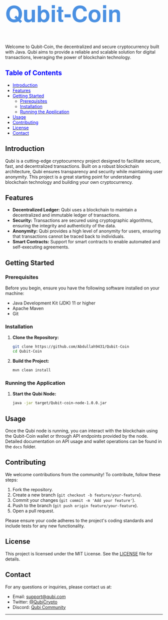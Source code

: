 <h1 style="font-size: 72px; color: #4A90E2; font-family: 'Helvetica Neue', sans-serif;">
  Qubit-Coin
</h1>

Welcome to Qubit-Coin, the decentralized and secure cryptocurrency built with Java. Qubi aims to provide a reliable and scalable solution for digital transactions, leveraging the power of blockchain technology.

## <span style="color:blue;">Table of Contents</span>

- [<span style="color:blue;">Introduction</span>](#introduction)
- [<span style="color:blue;">Features</span>](#features)
- [<span style="color:blue;">Getting Started</span>](#getting-started)
  - [<span style="color:blue;">Prerequisites</span>](#prerequisites)
  - [<span style="color:blue;">Installation</span>](#installation)
  - [<span style="color:blue;">Running the Application</span>](#running-the-application)
- [<span style="color:blue;">Usage</span>](#usage)
- [<span style="color:blue;">Contributing</span>](#contributing)
- [<span style="color:blue;">License</span>](#license)
- [<span style="color:blue;">Contact</span>](#contact)

## Introduction

Qubi is a cutting-edge cryptocurrency project designed to facilitate secure, fast, and decentralized transactions. Built on a robust blockchain architecture, Qubi ensures transparency and security while maintaining user anonymity. This project is a great starting point for understanding blockchain technology and building your own cryptocurrency.

## Features

- **Decentralized Ledger:** Qubi uses a blockchain to maintain a decentralized and immutable ledger of transactions.
- **Security:** Transactions are secured using cryptographic algorithms, ensuring the integrity and authenticity of the data.
- **Anonymity:** Qubi provides a high level of anonymity for users, ensuring that transactions cannot be traced back to individuals.
- **Smart Contracts:** Support for smart contracts to enable automated and self-executing agreements.

## Getting Started

### Prerequisites

Before you begin, ensure you have the following software installed on your machine:

- Java Development Kit (JDK) 11 or higher
- Apache Maven
- Git

### Installation

1. **Clone the Repository:**

    ```bash
    git clone https://github.com/Abdullah9431/Qubit-Coin
    cd Qubit-Coin
    ```

2. **Build the Project:**

    ```bash
    mvn clean install
    ```

### Running the Application

1. **Start the Qubi Node:**

    ```bash
    java -jar target/Qubit-coin-node-1.0.0.jar
    ```

## Usage

Once the Qubi node is running, you can interact with the blockchain using the Qubit-Coin wallet or through API endpoints provided by the node. Detailed documentation on API usage and wallet operations can be found in the `docs` folder.

## Contributing

We welcome contributions from the community! To contribute, follow these steps:

1. Fork the repository.
2. Create a new branch (`git checkout -b feature/your-feature`).
3. Commit your changes (`git commit -m 'Add your feature'`).
4. Push to the branch (`git push origin feature/your-feature`).
5. Open a pull request.

Please ensure your code adheres to the project's coding standards and include tests for any new functionality.

## License

This project is licensed under the MIT License. See the [LICENSE](LICENSE) file for details.

## Contact

For any questions or inquiries, please contact us at:

- Email: support@qubi.com
- Twitter: [@QubiCrypto](https://twitter.com/QubiCrypto)
- Discord: [Qubi Community](https://discord.gg/qubi)

---
